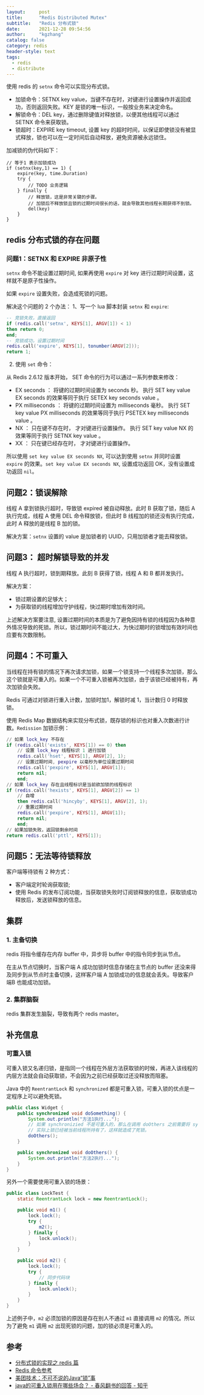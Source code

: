 ```yaml
---
layout:     post
title:      "Redis Distributed Mutex"
subtitle:   "Redis 分布式锁"
date:       2021-12-28 09:54:56
author:     "kgzhang"
catalog: false
category: redis
header-style: text
tags:
  - redis
  - distribute
---
```


使用 redis 的 `setnx` 命令可以实现分布式锁。
- 加锁命令：SETNX key value，当键不存在时，对键进行设置操作并返回成功，否则返回失败。KEY 是锁的唯一标识，一般按业务来决定命名。
- 解锁命令：DEL key，通过删除键值对释放锁，以便其他线程可以通过 SETNX 命令来获取锁。
- 锁超时：EXPIRE key timeout, 设置 key 的超时时间，以保证即使锁没有被显式释放，锁也可以在一定时间后自动释放，避免资源被永远锁住。

加减锁的伪代码如下：
```
// 等于1 表示加锁成功
if (setnx(key,1) == 1) {
    expire(key, time.Duration)
    try {
        // TODO 业务逻辑
    } finally {
        // 释放锁，这是非常关键的步骤。
        // 加锁后不释放锁且锁的过期时间很长的话，就会导致其他线程长期获得不到锁。
        del(key)
    }
}
```

## redis 分布式锁的存在问题

### 问题1：SETNX 和 EXPIRE 非原子性
`setnx` 命令不能设置过期时间, 如果再使用 `expire` 对 key 进行过期时间设置，这样就不是原子性操作。

如果 `expire` 设置失败，会造成死锁的问题。

解决这个问题的 2 个办法：
1、写一个 lua 脚本封装 `setnx` 和 `expire`:

```lua
-- 竞锁失败，直接返回
if (redis.call('setnx', KEYS[1], ARGV[1]) < 1)
then return 0;
end;
-- 竞锁成功，设置过期时间
redis.call('expire', KEYS[1], tonumber(ARGV[2]));
return 1;
```

2. 使用 `set` 命令：

从 Redis 2.6.12 版本开始， SET 命令的行为可以通过一系列参数来修改：
- EX seconds ： 将键的过期时间设置为 seconds 秒。 执行 SET key value EX seconds 的效果等同于执行 SETEX key seconds value 。
- PX milliseconds ： 将键的过期时间设置为 milliseconds 毫秒。 执行 SET key value PX milliseconds 的效果等同于执行 PSETEX key milliseconds value 。
- NX ： 只在键不存在时， 才对键进行设置操作。 执行 SET key value NX 的效果等同于执行 SETNX key value 。
- XX ： 只在键已经存在时， 才对键进行设置操作。

所以使用 `set key value EX seconds NX`, 可以达到使用 `setnx` 并同时设置 `expire` 的效果。`set key value EX seconds NX`, 设置成功返回 OK，没有设置成功返回 `nil`。

## 问题2：锁误解除

线程 A 拿到锁执行超时，导致锁 expired 被自动释放。此时 B 获取了锁，随后 A 执行完成，线程 A 使用 DEL 命令释放锁，但此时 B 线程加的锁还没有执行完成，此时 A 释放的是线程 B 加的锁。

解决方案：`setnx` 设置的 value 是加锁者的 UUID，只用加锁者才能去释放锁。

## 问题3： 超时解锁导致的并发

线程 A 执行超时，锁到期释放。此刻 B 获得了锁，线程 A 和 B 都并发执行。

解决方案：
- 锁过期设置的足够大；
- 为获取锁的线程增加守护线程，快过期时增加有效时间。

上述解决方案要注意, 设置过期时间的本质是为了避免因持有锁的线程因为各种意外情况导致的死锁。所以，锁过期时间不能过大，为快过期时的锁增加有效时间也应要有次数限制。

## 问题4：不可重入

当线程在持有锁的情况下再次请求加锁，如果一个锁支持一个线程多次加锁，那么这个锁就是可重入的。如果一个不可重入锁被再次加锁，由于该锁已经被持有，再次加锁会失败。

Redis 可通过对锁进行重入计数，加锁时加1，解锁时减 1，当计数归 0 时释放锁。

使用 Redis Map 数据结构来实现分布式锁，既存锁的标识也对重入次数进行计数。`Redission` 加锁示例：

```lua
// 如果 lock_key 不存在
if (redis.call('exists', KEYS[1]) == 0) then
    // 设置 lock_key 线程标识 1 进行加锁
    redis.call('hset', KEYS[1], ARGV[2], 1);
    // 设置过期时间, pexpire 以毫秒为单位设置过期时间
    redis.call('pexpire', KEYS[1], ARGV[1]);
    return nil;
    end;
// 如果 lock_key 存在且线程标识是当前欲加锁的线程标识
if (redis.call('hexists', KEYS[1], ARGV[2]) == 1)
    // 自增
    then redis.call('hincyby', KEYS[1], ARGV[2], 1);
    // 重置过期时间
    redis.call('pexpire', KEYS[1], ARGV[1]);
    return nil;
    end;
// 如果加锁失败，返回锁剩余时间
return redis.call('pttl', KEYS[1]);
```

## 问题5：无法等待锁释放

客户端等待锁有 2 种方式：
- 客户端定时轮询获取锁;
- 使用 Redis 的发布订阅功能，当获取锁失败时订阅锁释放的信息，获取锁成功释放后，发送锁释放的信息。

## 集群

### 1. 主备切换
redis 将指令缓存在内存 buffer 中，异步将 buffer 中的指令同步到从节点。

在主从节点切换时，当客户端 A 成功加锁时信息存储在主节点的 buffer 还没来得及同步到从节点时主备切换，这样客户端 A 加锁成功的信息就会丢失。导致客户端B 也能成功加锁。

### 2. 集群脑裂
redis 集群发生脑裂，导致有两个 redis master。

## 补充信息

### 可重入锁
可重入锁又名递归锁，是指同一个线程在外层方法获取锁的时候，再进入该线程的内层方法就会自动获取锁，不会因为之前已经获取过还没释放而阻塞。

Java 中的 `ReentrantLock` 和 `synchronized` 都是可重入锁，可重入锁的优点是一定程序上可以避免死锁。

```java
public class Widget {
    public synchronized void doSomething() {
        System.out.println("方法1执行...");
        // 如果 synchronizied 不是可重入的，那么在调用 doOthers 之前需要将 synchronized 释放掉，
        // 实际上锁已经被当前线程所持有了，这样就造成了死锁。
        doOthers();
    }

    public synchronized void doOthers() {
        System.out.println("方法2执行...");
    }
}
```

另外一个需要使用可重入锁的场景：

```java
public class LockTest {
    static ReentrantLock lock = new ReentrantLock();

    public void m1() {
        lock.lock();
        try {
            m2();
        } finally {
            lock.unlock();
        }
    }

    public void m2() {
        lock.lock();
        try {
            // 同步代码块
        } finally {
            lock.unlock();
        }
    }
}
```
上述例子中，`m2` 必须加锁的原因是存在别人不通过 `m1` 直接调用 `m2` 的情况。所以为了避免 `m1` 调用 `m2` 出现死锁的问题，加的锁必须是可重入的。



## 参考
- [分布式锁的实现之 redis 篇](https://xiaomi-info.github.io/2019/12/17/redis-distributed-lock/)
- [Redis 命令参考](http://redisdoc.com/string/set.html)
- [美团技术：不可不说的Java“锁”事](https://tech.meituan.com/2018/11/15/java-lock.html)
- [java的可重入锁用在哪些场合？ - 春风翻书的回答 - 知乎](https://www.zhihu.com/question/23284564/answer/1709892488)

